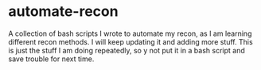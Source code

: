 # automate-recon
A collection of bash scripts I wrote to automate my recon, as I am learning different recon methods. I will keep updating it and adding more stuff. This is just the stuff I am doing repeatedly, so y not put it in a bash script and save trouble for next time. 
